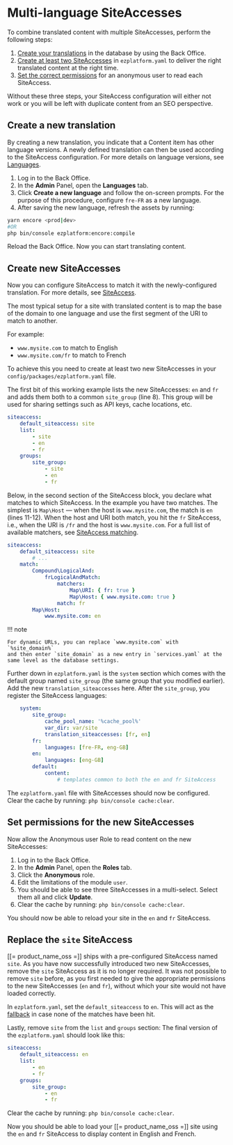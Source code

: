 # Multi-language SiteAccesses

To combine translated content with multiple SiteAccesses, perform the following steps:

1. [Create your translations](#create-a-new-translation) in the database by using the Back Office.
1. [Create at least two SiteAccesses](#create-new-siteaccesses) in `ezplatform.yaml` to deliver the right translated content at the right time.
1. [Set the correct permissions](#set-permissions-for-the-new-siteaccesses) for an anonymous user to read each SiteAccess.

Without these three steps, your SiteAccess configuration will either not work or you will be left with duplicate content from an SEO perspective.

## Create a new translation

By creating a new translation, you indicate that a Content item has other language versions.
A newly defined translation can then be used according to the SiteAccess configuration.
For more details on language versions, see [Languages](internationalization.md).

1. Log in to the Back Office.
1. In the **Admin** Panel, open the **Languages** tab.
1. Click **Create a new language** and follow the on-screen prompts. For the purpose of this procedure, configure `fre-FR` as a new language.
1. After saving the new language, refresh the assets by running:

```bash
yarn encore <prod|dev>
#OR
php bin/console ezplatform:encore:compile
```

Reload the Back Office.
Now you can start translating content.

## Create new SiteAccesses

Now you can configure SiteAccess to match it with the newly-configured translation.
For more details, see [SiteAccess](siteaccess.md).

The most typical setup for a site with translated content is to map the base of the domain to one language
and use the first segment of the URI to match to another.

For example:

- `www.mysite.com` to match to English
- `www.mysite.com/fr` to match to French

To achieve this you need to create at least two new SiteAccesses in your `config/packages/ezplatform.yaml` file.

The first bit of this working example lists the new SiteAccesses: `en` and `fr` and adds them both to a common `site_group` (line 8).
This group will be used for sharing settings such as API keys, cache locations, etc.

``` yaml hl_lines="8"
siteaccess:
    default_siteaccess: site
    list:
        - site
        - en
        - fr
    groups:
        site_group:
            - site
            - en
            - fr
```

Below, in the second section of the SiteAccess block, you declare what matches to which SiteAccess.
In the example you have two matches. The simplest is `Map\Host` — when the host is `www.mysite.com`, the match is `en` (lines 11-12).
When the host and URI both match, you hit the `fr` SiteAccess, i.e., when the URI is `/fr` and the host is `www.mysite.com`.
For a full list of available matchers, see [SiteAccess matching](../guide/siteaccess_matching.md).

``` yaml hl_lines="11 12"
siteaccess:
    default_siteaccess: site
        # ...
    match:
        Compound\LogicalAnd:
            frLogicalAndMatch:
                matchers:
                    Map\URI: { fr: true }
                    Map\Host: { www.mysite.com: true }
                match: fr
        Map\Host:
            www.mysite.com: en
```

!!! note

    For dynamic URLs, you can replace `www.mysite.com` with `%site_domain%`
    and then enter `site_domain` as a new entry in `services.yaml` at the same level as the database settings.

Further down in `ezplatform.yaml` is the `system` section which comes with the default group named `site_group` (the same group that you modified earlier).
Add the new `translation_siteaccesses` here. After the `site_group`, you register the SiteAccess languages:

``` yaml
    system:
        site_group:
            cache_pool_name: '%cache_pool%'
            var_dir: var/site
            translation_siteaccesses: [fr, en]
        fr:
            languages: [fre-FR, eng-GB]
        en:
            languages: [eng-GB]
        default:
            content:
                # templates common to both the en and fr SiteAccess
```

The `ezplatform.yaml` file with SiteAccesses should now be configured.
Clear the cache by running: `php bin/console cache:clear`.

## Set permissions for the new SiteAccesses

Now allow the Anonymous user Role to read content on the new SiteAccesses:

1. Log in to the Back Office.
1. In the **Admin** Panel, open the **Roles** tab.
1. Click the **Anonymous** role.
1. Edit the limitations of the module `user`.
1. You should be able to see three SiteAccesses in a multi-select. Select them all and click **Update**.
1. Clear the cache by running: `php bin/console cache:clear`.

You should now be able to reload your site in the `en` and `fr` SiteAccess.

## Replace the `site` SiteAccess

[[= product_name_oss =]] ships with a pre-configured SiteAccess named `site`.
As you have now successfully introduced two new SiteAccesses, remove the `site` SiteAccess as it is no longer required.
It was not possible to remove `site` before, as you first needed to give the appropriate permissions to the new SiteAccesses (`en` and `fr`),
without which your site would not have loaded correctly.

In `ezplatform.yaml`, set the `default_siteaccess` to `en`.
This will act as the [fallback](../guide/siteaccess/#multilanguage-sites) in case none of the matches have been hit.

Lastly, remove `site` from the `list` and `groups` section:
The final version of the `ezplatform.yaml` should look like this:

``` yaml
siteaccess:
    default_siteaccess: en
    list:
        - en
        - fr
    groups:
        site_group:
            - en
            - fr
```

Clear the cache by running: `php bin/console cache:clear`.

Now you should be able to load your [[= product_name_oss =]] site using the `en` and `fr` SiteAccess to display content in English and French.
